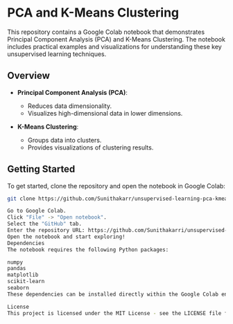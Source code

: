 # PCA and K-Means Clustering

This repository contains a Google Colab notebook that demonstrates Principal Component Analysis (PCA) and K-Means Clustering. The notebook includes practical examples and visualizations for understanding these key unsupervised learning techniques.

## Overview

- **Principal Component Analysis (PCA)**: 
  - Reduces data dimensionality.
  - Visualizes high-dimensional data in lower dimensions.

- **K-Means Clustering**:
  - Groups data into clusters.
  - Provides visualizations of clustering results.

## Getting Started

To get started, clone the repository and open the notebook in Google Colab:

```bash
git clone https://github.com/Sunithakarr/unsupervised-learning-pca-kmeans.git

Go to Google Colab.
Click "File" -> "Open notebook".
Select the "GitHub" tab.
Enter the repository URL: https://github.com/Sunithakarri/unsupervised-learning-pca-kmeans.
Open the notebook and start exploring!
Dependencies
The notebook requires the following Python packages:

numpy
pandas
matplotlib
scikit-learn
seaborn
These dependencies can be installed directly within the Google Colab environment.

License
This project is licensed under the MIT License - see the LICENSE file for details.
